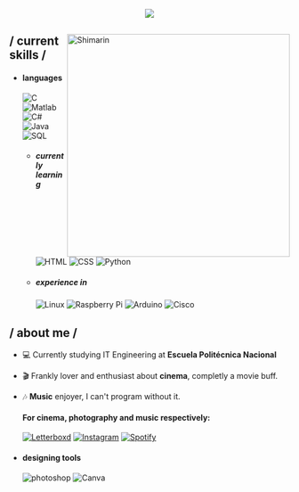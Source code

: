 <p align = center ><img src=https://i.postimg.cc/mrfPXf0v/300300.png"> </p>

<div>

<img align="right" width="400" alt="Shimarin" src="https://i.postimg.cc/fLywz8Xz/one-of-my-favourites-quotes.png"/>
  
<h2> / current skills / </h2>
  
- <h4> languages </h4>
  
  <img src = "https://img.shields.io/badge/c-%2300599C.svg?style=for-the-badge&logo=c&logoColor=white" alt = "C">
  <img src = "https://img.shields.io/badge/MATLAB-%23cb6015?style=for-the-badge&logo=MATLAB&logoColor=white&labelColor=%230376a7" alt = "Matlab">
  <img src = "https://img.shields.io/badge/c%23-%23239120.svg?style=for-the-badge&logo=c-sharp&logoColor=white" alt = "C#" />
  <img src = "https://img.shields.io/badge/java-%23ED8B00.svg?style=for-the-badge&logo=java&logoColor=white" alt = "Java" />
  <img src = "https://img.shields.io/badge/Microsoft%20SQL%20Server-CC2927?style=for-the-badge&logo=microsoft%20sql%20server&logoColor=white" alt = "SQL" />
  
  
  - <h5> currently learning </h5>
    <img src = "https://img.shields.io/badge/html5-%23E34F26.svg?style=for-the-badge&logo=html5&logoColor=white" alt = "HTML" />
    <img src = "https://img.shields.io/badge/css3-%231572B6.svg?style=for-the-badge&logo=css3&logoColor=white" alt = "CSS" />
    <img src = "https://img.shields.io/badge/python-3670A0?style=for-the-badge&logo=python&logoColor=ffdd54" alt = "Python" />
    
  - <h5> experience in </h5>
    <img src = "https://img.shields.io/badge/Linux-FCC624?style=for-the-badge&logo=linux&logoColor=black" alt = "Linux" />
    <img src = "https://img.shields.io/badge/-RaspberryPi-C51A4A?style=for-the-badge&logo=Raspberry-Pi" alt = "Raspberry Pi" />
    <img src = "https://img.shields.io/badge/-Arduino-00979D?style=for-the-badge&logo=Arduino&logoColor=white" alt = "Arduino" />
    <img src = "https://img.shields.io/badge/cisco-%23049fd9.svg?style=for-the-badge&logo=cisco&logoColor=black" alt = "Cisco" />
  
<h2> / about me /</h2>
  
- 💻 Currently studying IT Engineering at **Escuela Politécnica Nacional**
- 🎬 Frankly lover and enthusiast about **cinema**, completly a movie buff.
- 🎶 **Music** enjoyer, I can't program without it.


    

  <h4>For cinema, photography and music respectively:</h4>
  <a href = "https://letterboxd.com/jonathanspr07/">
  <img src = "http://img.shields.io/badge/Letterboxd-009337?style=for-the-badge&logo=Letterboxd&logoColor=white" alt = "Letterboxd"></a>
  
  <a href = "https://www.instagram.com/jona07_07/">
  <img src = "https://img.shields.io/badge/Instagram-%23E4405F.svg?style=for-the-badge&logo=Instagram&logoColor=white" alt = "Instagram"></a>
  
  <a href = "https://open.spotify.com/user/12176241821?si=ef78df9800b743ef">
  <img src = "https://img.shields.io/badge/Spotify-009337?style=for-the-badge&logo=spotify&logoColor=white" alt = "Spotify"></a>

  
  
- <h4> designing tools </h4>
  <img src = "https://img.shields.io/badge/adobe%20photoshop-%2331A8FF.svg?style=for-the-badge&logo=adobe%20photoshop&logoColor=white" alt = "photoshop" />
  <img src = "https://img.shields.io/badge/Canva-%2300C4CC.svg?style=for-the-badge&logo=Canva&logoColor=white" alt = "Canva" />
  
  




  </br></br>
  
  </div>

